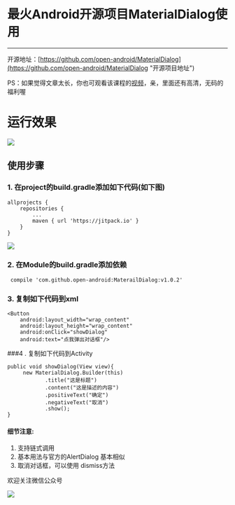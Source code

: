 # 最火Android开源项目MaterialDialog使用
---
开源地址：[https://github.com/open-android/MaterialDialog](https://github.com/open-android/MaterialDialog "开源项目地址")

 PS：如果觉得文章太长，你也可观看该课程的[视频](https://www.boxuegu.com/web/html/video.html?courseId=172&sectionId=8a2c9bed5a3a4c7e015a3bbffc6107ed&chapterId=8a2c9bed5a3a4c7e015a3bc0868907ee&vId=8a2c9bed5a3a4c7e015a3bc0c0fe07ef&videoId=77F5A9A54F83BBED9C33DC5901307461)，亲，里面还有高清，无码的福利喔

# 运行效果
![](http://i.imgur.com/CPorLY3.gif)


## 使用步骤

### 1. 在project的build.gradle添加如下代码(如下图)

	allprojects {
	    repositories {
	        ...
	        maven { url 'https://jitpack.io' }
	    }
	}

![](http://oi5nqn6ce.bkt.clouddn.com/itheima/booster/code/jitpack.png)


### 2. 在Module的build.gradle添加依赖

     compile 'com.github.open-android:MaterailDialog:v1.0.2'


### 3. 复制如下代码到xml

    <Button
        android:layout_width="wrap_content"
        android:layout_height="wrap_content"
        android:onClick="showDialog"
        android:text="点我弹出对话框"/>

###4 . 复制如下代码到Activity

	public void showDialog(View view){
		 new MaterialDialog.Builder(this)
                .title("这是标题")
                .content("这是描述的内容")
                .positiveText("确定")
                .negativeText("取消")
                .show();
	}

#### 细节注意:

1. 支持链式调用
2. 基本用法与官方的AlertDialog 基本相似
3. 取消对话框，可以使用 dismiss方法

		


欢迎关注微信公众号

![](http://oi5nqn6ce.bkt.clouddn.com/itheima/booster/code/qrcode.png)
